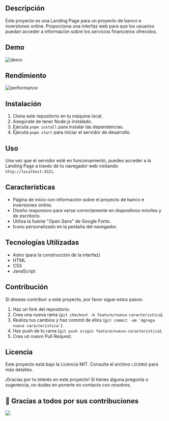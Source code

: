 
## Descripción
Este proyecto es una Landing Page para un proyecto de banco e inversiones online. Proporciona una interfaz web para que los usuarios puedan acceder a información sobre los servicios financieros ofrecidos.


## Demo

![demo](https://github.com/Lostovayne/Landing-Page-Cash-Bank-con-Astro/assets/115717042/32c41530-14ca-4f86-bda7-865d72a686f9)

## Rendimiento
![performance](https://github.com/Lostovayne/Landing-Page-Cash-Bank-con-Astro/assets/115717042/e97b202a-81ce-4044-b2a1-4ff1976458ed)


## Instalación
1. Clona este repositorio en tu máquina local.
2. Asegúrate de tener Node.js instalado.
3. Ejecuta `pnpm install` para instalar las dependencias.
4. Ejecuta `pnpm start` para iniciar el servidor de desarrollo.

## Uso
Una vez que el servidor esté en funcionamiento, puedes acceder a la Landing Page a través de tu navegador web visitando `http://localhost:4321`.

## Características
- Página de inicio con información sobre el proyecto de banco e inversiones online.
- Diseño responsivo para verse correctamente en dispositivos móviles y de escritorio.
- Utiliza la fuente "Open Sans" de Google Fonts.
- Icono personalizado en la pestaña del navegador.

## Tecnologías Utilizadas
- Astro (para la construcción de la interfaz)
- HTML
- CSS
- JavaScript

## Contribución
Si deseas contribuir a este proyecto, por favor sigue estos pasos:
1. Haz un fork del repositorio.
2. Crea una nueva rama (`git checkout -b feature/nueva-caracteristica`).
3. Realiza tus cambios y haz commit de ellos (`git commit -am 'Agrega nueva característica'`).
4. Haz push de tu rama (`git push origin feature/nueva-caracteristica`).
5. Crea un nuevo Pull Request.

## Licencia
Este proyecto está bajo la Licencia MIT. Consulta el archivo `LICENSE` para más detalles.

¡Gracias por tu interés en este proyecto! Si tienes alguna pregunta o sugerencia, no dudes en ponerte en contacto con nosotros.


## 👏 Gracias a todos por sus contribuciones

<img align="left" src="https://contributors-img.web.app/image?repo=Lostovayne/Landing-Page-Cash-Bank-con-Astro"/>
